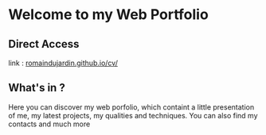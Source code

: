 # Welcome to my Web Portfolio
## Direct Access
link : [romaindujardin.github.io/cv/](https://romaindujardin.github.io/cv/)

## What's in ?
Here you can discover my web porfolio, which containt a little presentation of me, my latest projects, my qualities and techniques. You can also find my contacts and much more
